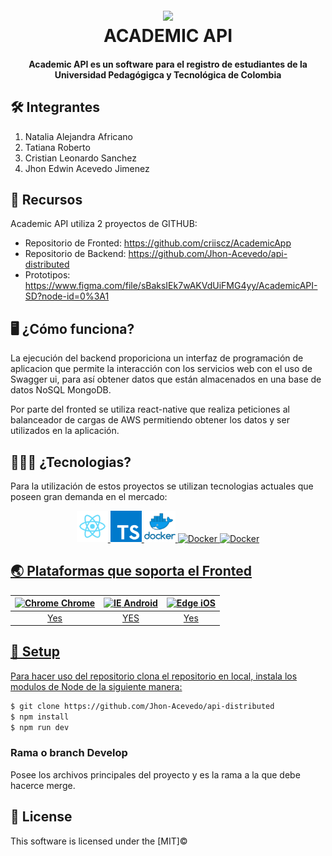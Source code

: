 <h1 align="center">
  <br>
  <a href="http://load-balancer-955967658.us-east-1.elb.amazonaws.com/"><img src="https://educacion30.b-cdn.net/wp-content/uploads/2016/11/additio-app-logo.png" width="200"></a>
  <br>
  ACADEMIC API
  <br>
</h1>

<h4 align="center">Academic API es un software para el registro de estudiantes de la Universidad Pedagógigca y Tecnológica de Colombia</h4>

## 🛠️ Integrantes
1. Natalia Alejandra Africano
2. Tatiana Roberto
3. Cristian Leonardo Sanchez
4. Jhon Edwin Acevedo Jimenez

## 📝 Recursos

Academic API utiliza 2 proyectos de GITHUB:
- Repositorio de Fronted: https://github.com/criiscz/AcademicApp 
- Repositorio de Backend: https://github.com/Jhon-Acevedo/api-distributed
- Prototipos: https://www.figma.com/file/sBaksIEk7wAKVdUiFMG4yy/AcademicAPI-SD?node-id=0%3A1

## 🖥️ ¿Cómo funciona?

La ejecución del backend proporiciona un interfaz de programación de aplicacion que permite la interacción con los servicios web con el uso de Swagger ui, para así obtener datos que están almacenados en una base de datos NoSQL MongoDB.

Por parte del fronted se utiliza react-native que realiza peticiones al balanceador de cargas de AWS permitiendo obtener los datos y ser utilizados en la aplicación. 


## 🧑🏽‍💻 ¿Tecnologias?

Para la utilización de estos proyectos se utilizan tecnologias actuales que poseen gran demanda en el mercado:

<p align="center">
  <a href="https://es.reactjs.org/">
    <img src="https://raw.githubusercontent.com/github/explore/80688e429a7d4ef2fca1e82350fe8e3517d3494d/topics/react/react.png"
         alt="React" width="50">
  <a href="https://www.typescriptlang.org/">
    <img src="https://raw.githubusercontent.com/github/explore/80688e429a7d4ef2fca1e82350fe8e3517d3494d/topics/typescript/typescript.png"
         alt="React" width="50">  
  <a href="https://www.typescriptlang.org/">
    <img src="https://raw.githubusercontent.com/github/explore/80688e429a7d4ef2fca1e82350fe8e3517d3494d/topics/docker/docker.png"
         alt="Docker" width="50">  
  <a href="https://www.typescriptlang.org/">
    <img src="https://cdn.icon-icons.com/icons2/2415/PNG/512/mongodb_plain_wordmark_logo_icon_146423.png"
         alt="Docker" width="50">  
  <a href="https://www.typescriptlang.org/">
    <img src="https://cdn.icon-icons.com/icons2/673/PNG/512/Amazon_icon-icons.com_60478.png"
         alt="Docker" width="50"> 
</p>

## 🌏 Plataformas que soporta el Fronted

| <img src="https://user-images.githubusercontent.com/1215767/34348387-a2e64588-ea4d-11e7-8267-a43365103afe.png" alt="Chrome" width="16px" height="16px" /> Chrome | <img src="https://cdn.icon-icons.com/icons2/673/PNG/512/Android_icon-icons.com_60488.png" alt="IE" width="16px" height="16px" /> Android | <img src="https://cdn.icon-icons.com/icons2/2235/PNG/512/ios_os_logo_icon_134676.png" alt="Edge" width="16px" height="16px" /> iOS |
| :---------: | :---------: | :---------: | 
| Yes | YES | Yes |

 ## 🔧 Setup

Para hacer uso del repositorio clona el repositorio en local, instala los modulos de Node de la siguiente manera:
    
```sh
$ git clone https://github.com/Jhon-Acevedo/api-distributed
$ npm install
$ npm run dev
```

### Rama o branch Develop
Posee los archivos principales del proyecto y es la rama a la que debe hacerce merge. 
    
## 📜 License

This software is licensed under the [MIT]© 
